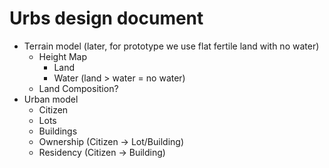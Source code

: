 # Urbs design document

* Terrain model (later, for prototype we use flat fertile land with no water)
  * Height Map
    * Land
    * Water (land > water = no water)
  * Land Composition?
* Urban model
  * Citizen
  * Lots
  * Buildings
  * Ownership (Citizen -> Lot/Building)
  * Residency (Citizen -> Building)
